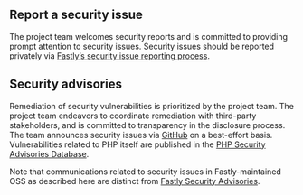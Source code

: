 ## Report a security issue

The project team welcomes security reports and is committed to providing prompt attention to security issues. Security issues should be reported privately via [Fastly’s security issue reporting process](https://www.fastly.com/security/report-security-issue).

## Security advisories

Remediation of security vulnerabilities is prioritized by the project team. The project team endeavors to coordinate remediation with third-party stakeholders, and is committed to transparency in the disclosure process. The team announces security issues via [GitHub](https://github.com/fastly/fastly-php/releases) on a best-effort basis. Vulnerabilities related to PHP itself are published in the [PHP Security Advisories Database](https://github.com/FriendsOfPHP/security-advisories).

Note that communications related to security issues in Fastly-maintained OSS as described here are distinct from [Fastly Security Advisories](https://www.fastly.com/security-advisories).
